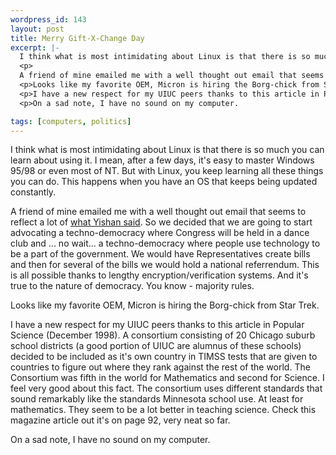 ```yaml
--- 
wordpress_id: 143
layout: post
title: Merry Gift-X-Change Day
excerpt: |-
  I think what is most intimidating about Linux is that there is so much you can learn about using it.  I mean, after a few days, it's easy to master Windows 95/98 or even most of NT.  But with Linux, you keep learning all these things you can do.  This happens when you have an OS that keeps being updated constantly.
  <p>
  A friend of mine emailed me with a well thought out email that seems to reflect a lot of <a href="http://www.contrib.andrew.cmu.edu/~ywong/">what Yishan said</a>.  So we decided that we are going to start advocating a techno-democracy where Congress will be held in a dance club and ... no wait... a techno-democracy where people use technology to be a part of the government.  We would have Representatives create bills and then for several of the bills we would hold a national referrendum.  This is all possible thanks to lengthy encryption/verification systems.  And it's true to the nature of democracy.  You know - majority rules.
  <p>Looks like my favorite OEM, Micron is hiring the Borg-chick from Star Trek.  
  <p>I have a new respect for my UIUC peers thanks to this article in Popular Science (December 1998).  A consortium consisting of 20 Chicago suburb school districts (a good portion of UIUC are alumnus of these schools) decided to be included as it's own country in TIMSS tests that are given to countries to figure out where they rank against the rest of the world.  The Consortium was fifth in the world for Mathematics and second for Science.  I feel very good about this fact.  The consortium uses different standards that sound remarkably like the standards Minnesota school use.  At least for mathematics.  They seem to be a lot better in teaching science.  Check this magazine article out it's on page 92, very neat so far.
  <p>On a sad note, I have no sound on my computer.

tags: [computers, politics]
---
```


I think what is most intimidating about Linux is that there is so much you can learn about using it.  I mean, after a few days, it's easy to master Windows 95/98 or even most of NT.  But with Linux, you keep learning all these things you can do.  This happens when you have an OS that keeps being updated constantly.
<p>
A friend of mine emailed me with a well thought out email that seems to reflect a lot of <a href="http://www.contrib.andrew.cmu.edu/~ywong/">what Yishan said</a>.  So we decided that we are going to start advocating a techno-democracy where Congress will be held in a dance club and ... no wait... a techno-democracy where people use technology to be a part of the government.  We would have Representatives create bills and then for several of the bills we would hold a national referrendum.  This is all possible thanks to lengthy encryption/verification systems.  And it's true to the nature of democracy.  You know - majority rules.
<p>Looks like my favorite OEM, Micron is hiring the Borg-chick from Star Trek.  
<p>I have a new respect for my UIUC peers thanks to this article in Popular Science (December 1998).  A consortium consisting of 20 Chicago suburb school districts (a good portion of UIUC are alumnus of these schools) decided to be included as it's own country in TIMSS tests that are given to countries to figure out where they rank against the rest of the world.  The Consortium was fifth in the world for Mathematics and second for Science.  I feel very good about this fact.  The consortium uses different standards that sound remarkably like the standards Minnesota school use.  At least for mathematics.  They seem to be a lot better in teaching science.  Check this magazine article out it's on page 92, very neat so far.
<p>On a sad note, I have no sound on my computer.
